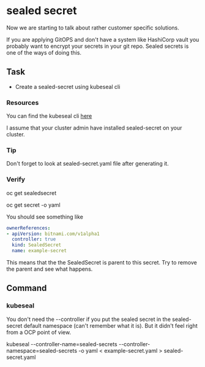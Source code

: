 # sealed secret

Now we are starting to talk about rather customer specific solutions.

If you are applying GitOPS and don't have a system like HashiCorp vault you probably want to encrypt your secrets in your git repo.
Sealed secrets is one of the ways of doing this.

## Task

- Create a sealed-secret using kubeseal cli

### Resources

You can find the kubeseal cli [here](https://github.com/bitnami-labs/sealed-secrets/releases)

I assume that your cluster admin have installed sealed-secret on your cluster.

### Tip

Don't forget to look at sealed-secret.yaml file after generating it.

### Verify

oc get sealedsecret

oc get secret -o yaml

You should see something like

```yaml
ownerReferences:
- apiVersion: bitnami.com/v1alpha1
  controller: true
  kind: SealedSecret
  name: example-secret
```

This means that the the SealedSecret is parent to this secret.
Try to remove the parent and see what happens.

## Command

### kubeseal

You don't need the --controller if you put the sealed secret in the sealed-secret default namespace (can't remember what it is).
But it didn't feel right from a OCP point of view.

kubeseal --controller-name=sealed-secrets --controller-namespace=sealed-secrets -o yaml < example-secret.yaml > sealed-secret.yaml
